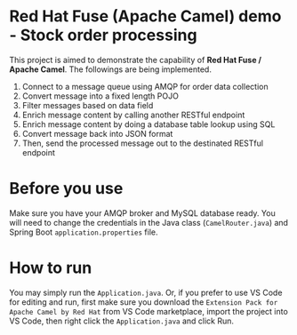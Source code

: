 # Red Hat Fuse (Apache Camel) demo - Stock order processing

This project is aimed to demonstrate the capability of **Red Hat Fuse / Apache Camel**. The followings are being implemented.

1. Connect to a message queue using AMQP for order data collection
2. Convert message into a fixed length POJO
3. Filter messages based on data field
4. Enrich message content by calling another RESTful endpoint
5. Enrich message content by doing a database table lookup using SQL
6. Convert message back into JSON format
7. Then, send the processed message out to the destinated RESTful endpoint

# Before you use

Make sure you have your AMQP broker and MySQL database ready. You will need to change the credentials in the Java class (`CamelRouter.java`) and Spring Boot `application.properties` file.

# How to run

You may simply run the `Application.java`. Or, if you prefer to use VS Code for editing and run, first make sure you download the `Extension Pack for Apache Camel by Red Hat` from VS Code marketplace, import the project into VS Code, then right click the `Application.java` and click Run.